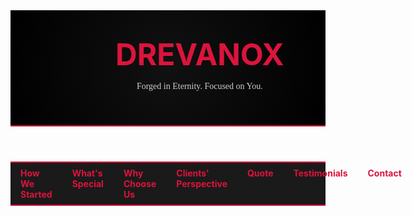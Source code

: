 <!DOCTYPE html>
<html lang="en">
<head>
  <meta charset="UTF-8" />
  <meta name="viewport" content="width=device-width, initial-scale=1.0" />
  <title>Drevanox</title>
  <style>
    @import url('https://fonts.googleapis.com/css2?family=Cinzel:wght@700&family=Roboto+Slab&display=swap');

    body {
      margin: 0;
      font-family: 'Roboto Slab', serif;
      color: #fff;
      background-color: #000;
      background-image: url('https://www.transparenttextures.com/patterns/black-linen.png');
      animation: fadeIn 2s ease-in;
    }

    @keyframes fadeIn {
      from { opacity: 0; }
      to { opacity: 1; }
    }

    header {
      padding: 2rem;
      display: flex;
      align-items: center;
      gap: 1rem;
      background: radial-gradient(circle at center, #111 0%, #000 100%);
      border-bottom: 2px solid crimson;
    }
    header img {
      height: 120px;
      animation: zoomIn 1s ease-in-out;
    }
    @keyframes zoomIn {
      from { transform: scale(0.5); opacity: 0; }
      to { transform: scale(1); opacity: 1; }
    }
    header h1 {
      font-family: 'Cinzel', serif;
      font-size: 3rem;
      color: crimson;
      margin: 0;
    }
    nav {
      background-color: #1a1a1a;
      display: flex;
      justify-content: space-around;
      border-top: 2px solid crimson;
      border-bottom: 2px solid crimson;
    }
    nav a {
      color: crimson;
      text-decoration: none;
      font-weight: bold;
      padding: 0.5rem 1rem;
      transition: all 0.3s ease-in-out;
    }
    nav a:hover {
      background-color: crimson;
      color: #000;
    }
    section {
      min-height: 100vh;
      border-bottom: 1px solid #333;
      background-color: rgba(0, 0, 0, 0.85);
      padding: 2rem;
      animation: fadeIn 1.5s ease-in;
    }
    h2 {
      color: crimson;
      font-family: 'Cinzel', serif;
    }
    blockquote {
      font-style: italic;
      border-left: 4px solid crimson;
      padding-left: 1rem;
      color: #ccc;
    }
    footer {
      background-color: #111;
      text-align: center;
      padding: 2rem;
      border-top: 1px solid #333;
    }
    .visual-section {
      display: flex;
      flex-wrap: wrap;
      gap: 1rem;
    }
    .visual-section img {
      width: 100%;
      max-width: 400px;
      height: auto;
      border: 2px solid crimson;
      border-radius: 10px;
      transition: transform 0.3s ease-in-out, box-shadow 0.3s ease-in-out;
    }
    .visual-section img:hover {
      transform: scale(1.05);
      box-shadow: 0 0 15px crimson;
    }
    .quote-text {
      font-family: 'Cinzel', serif;
      font-weight: bold;
      text-align: center;
      font-size: 2.5rem;
      margin-top: 30vh;
      animation: slideIn 2s ease-in-out;
      text-shadow: 0 0 10px crimson;
    }
    .quote-author {
      text-align: center;
      font-size: 1.2rem;
      margin-top: 1rem;
      color: crimson;
    }
    @keyframes slideIn {
      from { transform: translateY(-50px); opacity: 0; }
      to { transform: translateY(0); opacity: 1; }
    }
    form {
      display: flex;
      flex-direction: column;
      max-width: 500px;
      margin: 2rem auto;
      gap: 1rem;
      animation: fadeIn 2s ease;
    }
    form input, form textarea {
      padding: 0.75rem;
      border-radius: 5px;
      border: 1px solid #444;
      font-family: 'Roboto Slab', serif;
      background-color: #222;
      color: #fff;
    }
    form button {
      background-color: crimson;
      color: #000;
      border: none;
      padding: 1rem;
      font-weight: bold;
      cursor: pointer;
      transition: background-color 0.3s ease;
    }
    form button:hover {
      background-color: #a00000;
    }
  </style>
</head>
<body>
  <header>
    <img src="https://cdn.openai.com/chat-assets/DREVANOX%20LOGO.png" alt="Drevanox Logo" />
    <div>
      <h1>DREVANOX</h1>
      <p style="color: #ccc; font-family: 'Roboto Slab', serif;">Forged in Eternity. Focused on You.</p>
    </div>
  </header>

  <nav>
    <a href="#started">How We Started</a>
    <a href="#special">What's Special</a>
    <a href="#choose">Why Choose Us</a>
    <a href="#clients">Clients' Perspective</a>
    <a href="#quote">Quote</a>
    <a href="#testimonials">Testimonials</a>
    <a href="#contact">Contact</a>
  </nav>

  <section id="started">
    <h2>How We Started</h2>
    <p>Drevanox was born from ambition, built on grit, and fueled by the fire of innovation...</p>
    <div class="visual-section">
      <img src="https://images.unsplash.com/photo-1535223289827-42f1e9919769" alt="Journey" />
    </div>
  </section>

  <section id="special">
    <h2>What's Special About Us</h2>
    <p>We mix mythic energy with modern execution. No fluff, just results that speak for themselves.</p>
    <div class="visual-section">
      <img src="https://images.unsplash.com/photo-1556742400-b5c05c9b84b8" alt="Special Approach" />
    </div>
  </section>

  <section id="choose">
    <h2>Why Should People Choose Us?</h2>
    <p>Because we're more than a service — we're an experience crafted to endure.</p>
    <div class="visual-section">
      <img src="https://images.unsplash.com/photo-1605810230434-7631cf222b5c" alt="Why Us" />
    </div>
  </section>

  <section id="clients">
    <h2>Why Our Clients Agree to Work for Us</h2>
    <p>They don’t just stay — they advocate. They believe in what we build together.</p>
    <div class="visual-section">
      <img src="https://images.unsplash.com/photo-1595152772835-219674b2a8a6" alt="Happy Clients" />
    </div>
  </section>

  <section id="quote">
    <div class="quote-text">
      "The best business strategy is a satisfied customer."
    </div>
    <div class="quote-author">
      — CEO, Drevanox
    </div>
  </section>

  <section id="testimonials">
    <h2>Testimonials</h2>
    <p>“Drevanox changed the way we do business.” — A Satisfied Partner</p>
    <p>“Unmatched clarity and results.” — Another Happy Client</p>
    <div class="visual-section">
      <img src="https://images.unsplash.com/photo-1521737604893-d14cc237f11d" alt="Client Testimonials" />
    </div>
  </section>

  <section id="contact">
    <h2>Contact Us</h2>
    <form>
      <input type="text" placeholder="First Name" required />
      <input type="text" placeholder="Last Name" required />
      <input type="text" placeholder="Skype ID" required />
      <input type="text" placeholder="Contact Number" required />
      <input type="email" placeholder="Email" required />
      <textarea placeholder="Your Comment" rows="4"></textarea>
      <button type="submit">Submit</button>
    </form>
  </section>

  <footer>
    <p>&copy; 2025 Drevanox. All rights reserved.</p>
  </footer>
</body>
</html>
